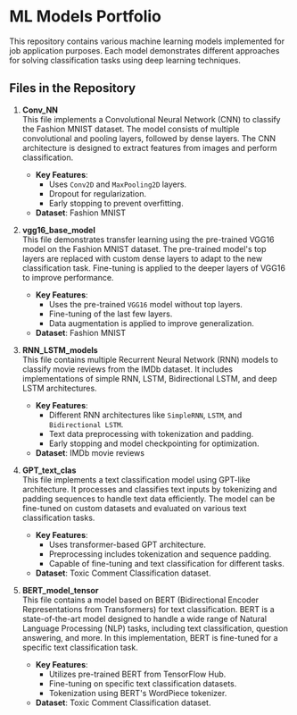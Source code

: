 # ML Models Portfolio

This repository contains various machine learning models implemented for job application purposes. Each model demonstrates different approaches for solving classification tasks using deep learning techniques.

## Files in the Repository

1. **Conv_NN**  
   This file implements a Convolutional Neural Network (CNN) to classify the Fashion MNIST dataset. The model consists of multiple convolutional and pooling layers, followed by dense layers. The CNN architecture is designed to extract features from images and perform classification.  
   - **Key Features**:
     - Uses `Conv2D` and `MaxPooling2D` layers.
     - Dropout for regularization.
     - Early stopping to prevent overfitting.
   - **Dataset**: Fashion MNIST

2. **vgg16_base_model**  
   This file demonstrates transfer learning using the pre-trained VGG16 model on the Fashion MNIST dataset. The pre-trained model's top layers are replaced with custom dense layers to adapt to the new classification task. Fine-tuning is applied to the deeper layers of VGG16 to improve performance.
   - **Key Features**:
     - Uses the pre-trained `VGG16` model without top layers.
     - Fine-tuning of the last few layers.
     - Data augmentation is applied to improve generalization.
   - **Dataset**: Fashion MNIST

3. **RNN_LSTM_models**  
   This file contains multiple Recurrent Neural Network (RNN) models to classify movie reviews from the IMDb dataset. It includes implementations of simple RNN, LSTM, Bidirectional LSTM, and deep LSTM architectures.
   - **Key Features**:
     - Different RNN architectures like `SimpleRNN`, `LSTM`, and `Bidirectional LSTM`.
     - Text data preprocessing with tokenization and padding.
     - Early stopping and model checkpointing for optimization.
   - **Dataset**: IMDb movie reviews

4. **GPT_text_clas**  
   This file implements a text classification model using GPT-like architecture. It processes and classifies text inputs by tokenizing and padding sequences to handle text data efficiently. The model can be fine-tuned on custom datasets and evaluated on various text classification tasks.
   - **Key Features**:
     - Uses transformer-based GPT architecture.
     - Preprocessing includes tokenization and sequence padding.
     - Capable of fine-tuning and text classification for different tasks.
   - **Dataset**: Toxic Comment Classification dataset.

5. **BERT_model_tensor**  
   This file contains a model based on BERT (Bidirectional Encoder Representations from Transformers) for text classification. BERT is a state-of-the-art model designed to handle a wide range of Natural Language Processing (NLP) tasks, including text classification, question answering, and more. In this implementation, BERT is fine-tuned for a specific text classification task.
   - **Key Features**:
     - Utilizes pre-trained BERT from TensorFlow Hub.
     - Fine-tuning on specific text classification datasets.
     - Tokenization using BERT's WordPiece tokenizer.
   - **Dataset**: Toxic Comment Classification dataset.
